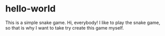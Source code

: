 # hello-world
This is a simple snake game. 
Hi, everybody!
I like to play the snake game, so that is why I want to take try create this game myself.
